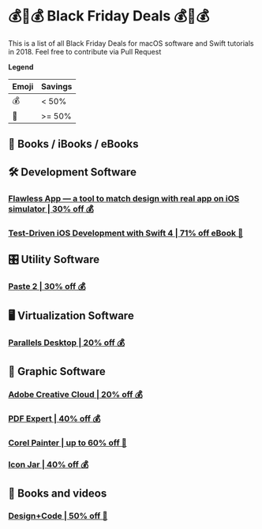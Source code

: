 # 💰💸💰 Black Friday Deals 💰💸💰
This is a list of all Black Friday Deals for macOS software and Swift tutorials in 2018. Feel free to contribute via Pull Request

**Legend**

| Emoji | Savings |
|-----|---|
| 💰 | < 50% |
| 💸 | >= 50% |


## 📙 Books / iBooks / eBooks

## 🛠 Development Software
### [Flawless App — a tool to match design with real app on iOS simulator | 30% off 💰](https://gumroad.com/l/SyRKm/30_discount_Black_friday)
### [Test-Driven iOS Development with Swift 4 | 71% off eBook 💸](https://www.packtpub.com/application-development/test-driven-ios-development-swift-4-third-edition)

## 🎛 Utility Software
### [Paste 2 | 30% off 💰](https://pasteapp.me)

## 🖥 Virtualization Software
### [Parallels Desktop | 20% off 💰](https://www.parallels.com/)

## 🎨 Graphic Software
### [Adobe Creative Cloud | 20% off 💰](https://www.adobe.com/)
### [PDF Expert | 40% off 💰](https://pdfexpert.com/)
### [Corel Painter | up to 60% off 💸 ](https://www.painterartist.com/en/special-offers/)
### [Icon Jar | 40% off 💰](https://geticonjar.com/)

## 📖 Books and videos
### [Design+Code | 50% off 💸](https://designcode.io)
